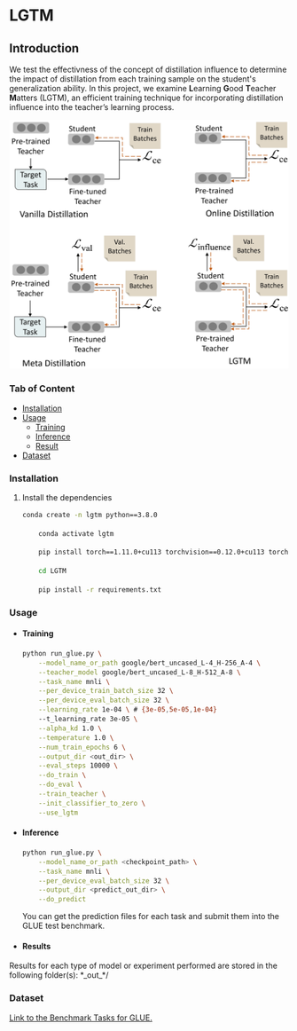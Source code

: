 # LGTM

## Introduction

We test the effectivness of the concept of distillation influence to determine the impact of distillation from each training sample on the student's generalization ability.
In this project, we examine **L**earning **G**ood **T**eacher **M**atters (LGTM), an efficient training technique for incorporating distillation influence into the teacher’s learning process.

![](resources/lgtm.png)

### Tab of Content

- [Installation](#1)
- [Usage](#2)
  - [Training](#3)
  - [Inference](#4)
  - [Result](#5)
- [Dataset](#6)

<span id="1"></span>

### Installation

1.  Install the dependencies

    ```sh
    conda create -n lgtm python==3.8.0

        conda activate lgtm

        pip install torch==1.11.0+cu113 torchvision==0.12.0+cu113 torchaudio==0.11.0 --extra-index-url https://download.pytorch.org/whl/cu113

        cd LGTM

        pip install -r requirements.txt
    ```

<span id="2"></span>

### Usage

<span id="3"></span>

- #### Training

  ```sh
  python run_glue.py \
      --model_name_or_path google/bert_uncased_L-4_H-256_A-4 \
      --teacher_model google/bert_uncased_L-8_H-512_A-8 \
      --task_name mnli \
      --per_device_train_batch_size 32 \
      --per_device_eval_batch_size 32 \
      --learning_rate 1e-04 \ # {3e-05,5e-05,1e-04}
      --t_learning_rate 3e-05 \
      --alpha_kd 1.0 \
      --temperature 1.0 \
      --num_train_epochs 6 \
      --output_dir <out_dir> \
      --eval_steps 10000 \
      --do_train \
      --do_eval \
      --train_teacher \
      --init_classifier_to_zero \
      --use_lgtm
  ```

<span id="4"></span>

- #### Inference
  ```sh
  python run_glue.py \
      --model_name_or_path <checkpoint_path> \
      --task_name mnli \
      --per_device_eval_batch_size 32 \
      --output_dir <predict_out_dir> \
      --do_predict
  ```
  You can get the prediction files for each task and submit them into the GLUE test benchmark.

<span id="5"></span>

- #### Results

Results for each type of model or experiment performed are stored in the following folder(s): \*\_out\_\*/

<span id="6"></span>

### Dataset

[Link to the Benchmark Tasks for GLUE.](https://gluebenchmark.com/)
